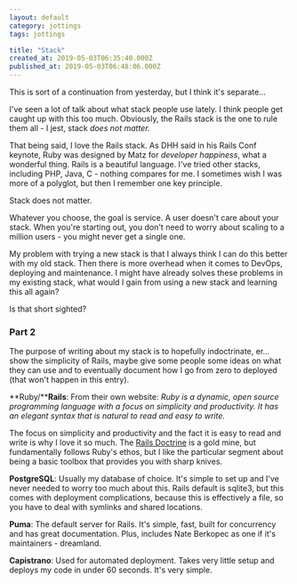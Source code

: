 ```yaml
---
layout: default
category: jottings
tags: jottings

title: "Stack"
created_at: 2019-05-03T06:35:40.000Z
published_at: 2019-05-03T06:48:06.000Z
---
```

This is sort of a continuation from yesterday, but I think it's separate...

I've seen a lot of talk about what stack people use lately. I think people get caught up with this too much. Obviously, the Rails stack is the one to rule them all - I jest, stack _does not matter._

That being said, I love the Rails stack. As DHH said in his Rails Conf keynote, Ruby was designed by Matz for _developer happiness_, what a wonderful thing. Rails is a beautiful language. I've tried other stacks, including PHP, Java, C - nothing compares for me. I sometimes wish I was more of a polyglot, but then I remember one key principle.

Stack does not matter.

Whatever you choose, the goal is service. A user doesn't care about your stack. When you're starting out, you don't need to worry about scaling to a million users - you might never get a single one.

My problem with trying a new stack is that I always think I can do this better with my old stack. Then there is more overhead when it comes to DevOps, deploying and maintenance. I might have already solves these problems in my existing stack, what would I gain from using a new stack and learning this all again?

Is that short sighted?

### Part 2

The purpose of writing about my stack is to hopefully indoctrinate, er... show the simplicity of Rails, maybe give some people some ideas on what they can use and to eventually document how I go from zero to deployed (that won't happen in this entry).

**Ruby/****Rails**: From their own website: _Ruby is a dynamic, open source programming language with a focus on simplicity and productivity. It has an elegant syntax that is natural to read and easy to write._

The focus on simplicity and productivity and the fact it is easy to read and write is why I love it so much. The [Rails Doctrine](https://rubyonrails.org/doctrine) is a gold mine, but fundamentally follows Ruby's ethos, but I like the particular segment about being a basic toolbox that provides you with sharp knives.

**PostgreSQL**: Usually my database of choice. It's simple to set up and I've never needed to worry too much about this. Rails default is sqlite3, but this comes with deployment complications, because this is effectively a file, so you have to deal with symlinks and shared locations.

**Puma**: The default server for Rails. It's simple, fast, built for concurrency and has great documentation. Plus, includes Nate Berkopec as one if it's maintainers - dreamland.

**Capistrano**: Used for automated deployment. Takes very little setup and deploys my code in under 60 seconds. It's very simple.
